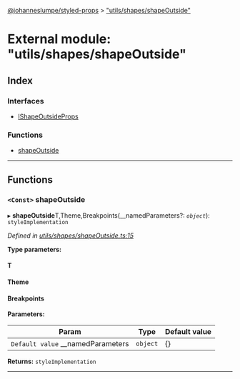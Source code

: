 [@johanneslumpe/styled-props](../README.md) > ["utils/shapes/shapeOutside"](../modules/_utils_shapes_shapeoutside_.md)

# External module: "utils/shapes/shapeOutside"

## Index

### Interfaces

* [IShapeOutsideProps](../interfaces/_utils_shapes_shapeoutside_.ishapeoutsideprops.md)

### Functions

* [shapeOutside](_utils_shapes_shapeoutside_.md#shapeoutside)

---

## Functions

<a id="shapeoutside"></a>

### `<Const>` shapeOutside

▸ **shapeOutside**T,Theme,Breakpoints(__namedParameters?: *`object`*): `styleImplementation`

*Defined in [utils/shapes/shapeOutside.ts:15](https://github.com/johanneslumpe/styled-props/blob/3abf398/src/utils/shapes/shapeOutside.ts#L15)*

**Type parameters:**

#### T 
#### Theme 
#### Breakpoints 
**Parameters:**

| Param | Type | Default value |
| ------ | ------ | ------ |
| `Default value` __namedParameters | `object` |  {} |

**Returns:** `styleImplementation`

___

